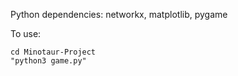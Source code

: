 Python dependencies: networkx, matplotlib, pygame

To use: 

```
cd Minotaur-Project
"python3 game.py"
```